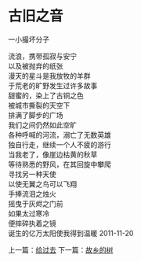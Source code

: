 # 古旧之音
一小撮坏分子

流浪，携带孤寂与安宁\
以及被抛弃的纸张\
漫天的星斗是我放牧的羊群\
于荒老的旷野发生过许多故事\
甜蜜的，染上了古铜之色\
被城市撕裂的天空下\
排满了脚步的广场\
我们之间仍然如此空旷\
各种呼喊的河流，溺亡了无数英雄\
独自行走，继续一个人不疲的游行\
当我老了，像崖边枯黄的秋草\
等待熟悉的野风，在其回旋中攀爬\
寻找另一种天使\
以使无翼之鸟可以飞翔\
手捧流泪之烛火\
摇曳于灰烬之门前\
如果太过寒冷\
便摔碎执着之镜\
诞生的亿万太阳使我得到温暖
2011-11-20

上一篇：[给过去](a64487adeca0498a9359d1b8624e70bc.md)  下一篇：[故乡的树](080e871c65174106a7f80f930497227e.md)
